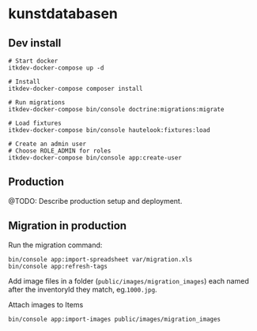 # kunstdatabasen

## Dev install

```
# Start docker
itkdev-docker-compose up -d

# Install
itkdev-docker-compose composer install

# Run migrations
itkdev-docker-compose bin/console doctrine:migrations:migrate

# Load fixtures
itkdev-docker-compose bin/console hautelook:fixtures:load

# Create an admin user
# Choose ROLE_ADMIN for roles
itkdev-docker-compose bin/console app:create-user
```



## Production

@TODO: Describe production setup and deployment.

## Migration in production

Run the migration command:
```
bin/console app:import-spreadsheet var/migration.xls
bin/console app:refresh-tags
```

Add image files in a folder (`public/images/migration_images`) each named after the inventoryId they match, eg.`1000.jpg`.

Attach images to Items
```
bin/console app:import-images public/images/migration_images
```
